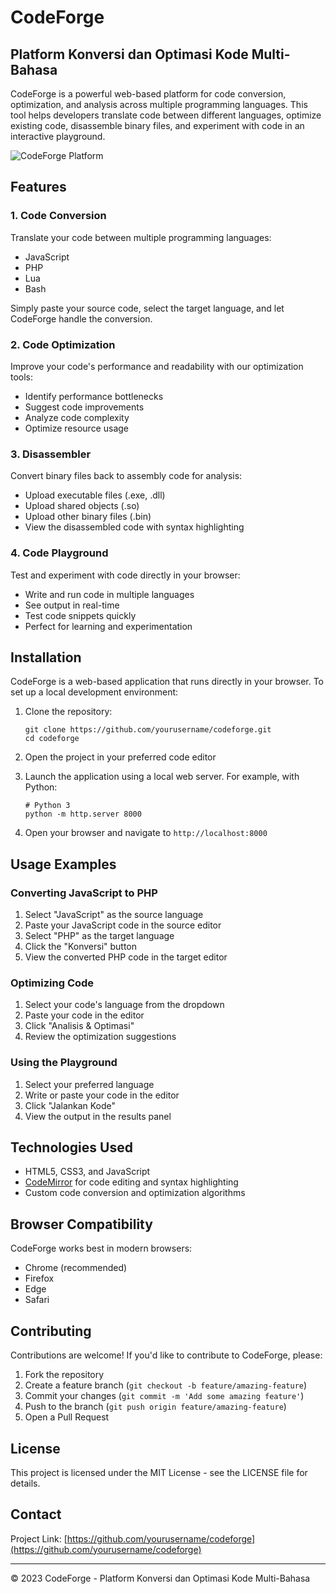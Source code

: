 # CodeForge

## Platform Konversi dan Optimasi Kode Multi-Bahasa

CodeForge is a powerful web-based platform for code conversion, optimization, and analysis across multiple programming languages. This tool helps developers translate code between different languages, optimize existing code, disassemble binary files, and experiment with code in an interactive playground.

![CodeForge Platform](https://via.placeholder.com/800x400?text=CodeForge+Platform)

## Features

### 1. Code Conversion

Translate your code between multiple programming languages:
- JavaScript
- PHP
- Lua
- Bash

Simply paste your source code, select the target language, and let CodeForge handle the conversion.

### 2. Code Optimization

Improve your code's performance and readability with our optimization tools:
- Identify performance bottlenecks
- Suggest code improvements
- Analyze code complexity
- Optimize resource usage

### 3. Disassembler

Convert binary files back to assembly code for analysis:
- Upload executable files (.exe, .dll)
- Upload shared objects (.so)
- Upload other binary files (.bin)
- View the disassembled code with syntax highlighting

### 4. Code Playground

Test and experiment with code directly in your browser:
- Write and run code in multiple languages
- See output in real-time
- Test code snippets quickly
- Perfect for learning and experimentation

## Installation

CodeForge is a web-based application that runs directly in your browser. To set up a local development environment:

1. Clone the repository:
   ```
   git clone https://github.com/yourusername/codeforge.git
   cd codeforge
   ```

2. Open the project in your preferred code editor

3. Launch the application using a local web server. For example, with Python:
   ```
   # Python 3
   python -m http.server 8000
   ```

4. Open your browser and navigate to `http://localhost:8000`

## Usage Examples

### Converting JavaScript to PHP

1. Select "JavaScript" as the source language
2. Paste your JavaScript code in the source editor
3. Select "PHP" as the target language
4. Click the "Konversi" button
5. View the converted PHP code in the target editor

### Optimizing Code

1. Select your code's language from the dropdown
2. Paste your code in the editor
3. Click "Analisis & Optimasi"
4. Review the optimization suggestions

### Using the Playground

1. Select your preferred language
2. Write or paste your code in the editor
3. Click "Jalankan Kode"
4. View the output in the results panel

## Technologies Used

- HTML5, CSS3, and JavaScript
- [CodeMirror](https://codemirror.net/) for code editing and syntax highlighting
- Custom code conversion and optimization algorithms

## Browser Compatibility

CodeForge works best in modern browsers:
- Chrome (recommended)
- Firefox
- Edge
- Safari

## Contributing

Contributions are welcome! If you'd like to contribute to CodeForge, please:

1. Fork the repository
2. Create a feature branch (`git checkout -b feature/amazing-feature`)
3. Commit your changes (`git commit -m 'Add some amazing feature'`)
4. Push to the branch (`git push origin feature/amazing-feature`)
5. Open a Pull Request

## License

This project is licensed under the MIT License - see the LICENSE file for details.

## Contact

Project Link: [https://github.com/yourusername/codeforge](https://github.com/yourusername/codeforge)

---

&copy; 2023 CodeForge - Platform Konversi dan Optimasi Kode Multi-Bahasa